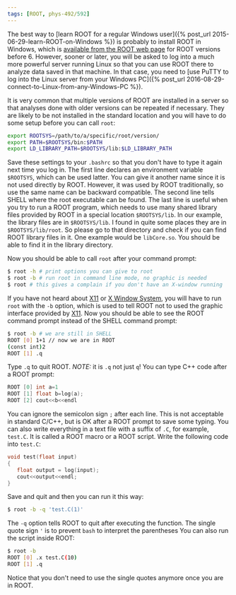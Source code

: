 ```yaml
---
tags: [ROOT, phys-492/592]
---
```


The best way to [learn ROOT for a regular Windows user]({% post_url 2015-06-29-learn-ROOT-on-Windows %}) is probably to install ROOT in Windows, which is [available from the ROOT web page](https://root.cern.ch/downloading-root) for ROOT versions before 6. However, sooner or later, you will be asked to log into a much more powerful server running Linux so that you can use ROOT there to analyze data saved in that machine. In that case, you need to [use PuTTY to log into the Linux server from your Windows PC]({% post_url 2016-08-29-connect-to-Linux-from-any-Windows-PC %}).

It is very common that multiple versions of ROOT are installed in a server so that analyses done with older versions can be repeated if necessary. They are likely to be not installed in the standard location and you will have to do some setup before you can call `root`:

``` bash
export ROOTSYS=/path/to/a/specific/root/version/
export PATH=$ROOTSYS/bin:$PATH
export LD_LIBRARY_PATH=$ROOTSYS/lib:$LD_LIBRARY_PATH
```

Save these settings to your `.bashrc` so that you don't have to type it again 
next time you log in. The first line declares an environment variable 
`$ROOTSYS`, which can be used latter. You can give it another name since it is 
not used directly by ROOT. However, it was used by ROOT traditionally, so use 
the same name can be backward compatible. The second line tells SHELL where the 
root executable can be found. The last line is useful when you try to run a 
ROOT program, which needs to use many shared library files provided by ROOT in 
a special location `$ROOTSYS/lib`. In our example, the library files are in 
`$ROOTSYS/lib`. I found in quite some places they are in `$ROOTSYS/lib/root`. 
So please go to that directory and check if you can find ROOT library files in 
it. One example would be `libCore.so`. You should be able to find it in the 
library directory.

Now you should be able to call `root` after your command prompt:

``` bash
$ root -h # print options you can give to root
$ root -b # run root in command line mode, no graphic is needed
$ root # this gives a complain if you don't have an X-window running
```

If you have not heard about [X11][] or [X Window System][X11], you will have to 
run `root` with the `-b` option, which is used to tell ROOT not to used the 
graphic interface provided by [X11][]. Now you should be able to see the ROOT 
command prompt instead of the SHELL command prompt:

``` bash
$ root -b # we are still in SHELL
ROOT [0] 1+1 // now we are in ROOT
(const int)2
ROOT [1] .q
```

Type `.q` to quit ROOT. *NOTE:* it is `.q` not just `q`! You can type C++ code 
after a ROOT prompt:

``` c++
ROOT [0] int a=1
ROOT [1] float b=log(a);
ROOT [2] cout<<b<<endl
```

You can ignore the semicolon sign `;` after each line. This is not acceptable 
in standard C/C++, but is OK after a ROOT prompt to save some typing. You can 
also write everything in a text file with a suffix of `.C`, for example, 
`test.C`. It is called a ROOT macro or a ROOT script. Write the following code 
into `test.C`:

```c++
void test(float input)
{
   float output = log(input);
   cout<<output<<endl;
}
```

Save and quit and then you can run it this way:

``` bash
$ root -b -q 'test.C(1)'
```

The `-q` option tells ROOT to quit after executing the function. The single 
quote sign `'` is to prevent `bash` to interpret the parentheses  You can also 
run the script inside ROOT:

``` bash
$ root -b
ROOT [0] .x test.C(10)
ROOT [1] .q
```

Notice that you don't need to use the single quotes anymore once you are in ROOT.

[X11]:https://en.wikipedia.org/wiki/X_Window_System
